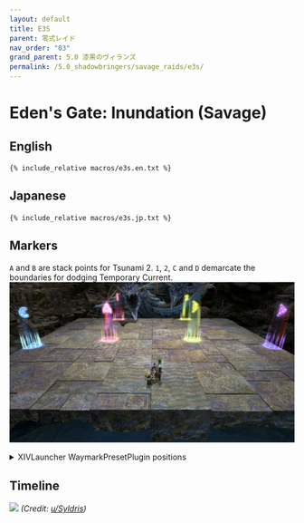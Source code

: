 ```yaml
---
layout: default
title: E3S
parent: 零式レイド
nav_order: "03"
grand_parent: 5.0 漆黒のヴィランズ
permalink: /5.0_shadowbringers/savage_raids/e3s/
---
```


# Eden's Gate: Inundation (Savage)

## English
```
{% include_relative macros/e3s.en.txt %}
```

## Japanese
```
{% include_relative macros/e3s.jp.txt %}
```

## Markers

`A` and `B` are stack points for Tsunami 2. `1`, `2`, `C` and `D` demarcate the boundaries for dodging Temporary Current.
![](images/markers.jpg)
<details markdown=block>
<summary>XIVLauncher WaymarkPresetPlugin positions</summary>

```json
{
  "Name":"E3S",
  "MapID":683,
  "A":{"X":92.5,"Y":0.0,"Z":100.0,"ID":0,"Active":true},
  "B":{"X":107.5,"Y":0.0,"Z":100.0,"ID":1,"Active":true},
  "C":{"X":81.0,"Y":0.0,"Z":103.5,"ID":2,"Active":true},
  "D":{"X":119.0,"Y":0.0,"Z":103.5,"ID":3,"Active":true},
  "One":{"X":91.2,"Y":0.0,"Z":81.2,"ID":4,"Active":true},
  "Two":{"X":108.8,"Y":0.0,"Z":81.2,"ID":5,"Active":true},
  "Three":{"X":0.0,"Y":0.0,"Z":0.0,"ID":6,"Active":false},
  "Four":{"X":0.0,"Y":0.0,"Z":0.0,"ID":7,"Active":false}
}
```

</details>

## Timeline

![](https://i.redd.it/uwe99rrdn9e31.png)
*(Credit: [u/Syldris](https://www.reddit.com/r/ffxiv/comments/clkiwe/e3s_rotation_and_timeline/))*